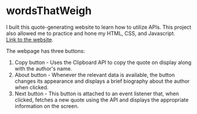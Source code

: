 # wordsThatWeigh
I built this quote-generating website to learn how to utilize APIs. This project also allowed me to practice and hone my HTML, CSS, and Javascript.  
[Link to the website](https://sayfsahaf.github.io/wordsThatWeigh/).

The webpage has three buttons:
1. Copy button - Uses the Clipboard API to copy the quote on display along with the author's name.
2. About button - Whenever the relevant data is available, the button changes its appearance and displays a brief biography about the author when clicked.
3. Next button - This button is attached to an event listener that, when clicked, fetches a new quote using the API and displays the appropriate information on the screen.
